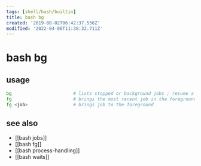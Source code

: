```yaml
---
tags: [shell/bash/builtin]
title: bash bg
created: '2019-08-02T06:42:37.556Z'
modified: '2022-04-06T11:38:32.711Z'
---
```


# bash bg

## usage

```sh
bg                       # lists stopped or background jobs ; resume a stopped job in the background
fg                       # brings the most recent job in the foreground
fg <job>                 # brings job to the foreground
```

## see also

- [[bash jobs]]
- [[bash fg]]
- [[bash process-handling]]
- [[bash waits]]
